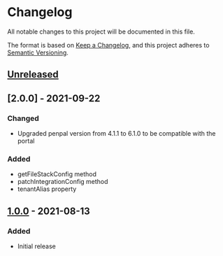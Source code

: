 # Changelog

All notable changes to this project will be documented in this file.

The format is based on [Keep a Changelog](https://keepachangelog.com/en/1.0.0/),
and this project adheres to [Semantic Versioning](https://semver.org/spec/v2.0.0.html).

## [Unreleased]

## [2.0.0] - 2021-09-22

### Changed

- Upgraded penpal version from 4.1.1 to 6.1.0 to be compatible with the portal

### Added

- getFileStackConfig method
- patchIntegrationConfig method
- tenantAlias property

## [1.0.0] - 2021-08-13

### Added

- Initial release

[unreleased]: https://github.com/sasquatch/integration-boilerplate-react/compare/v1.0.0...HEAD
[1.0.0]: https://github.com/sasquatch/integration-boilerplate-react/releases/tag/v1.0.0
